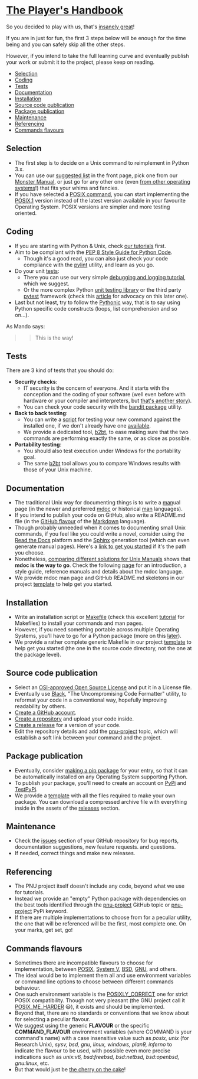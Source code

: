 # [The Player's Handbook](https://en.wikipedia.org/wiki/Player%27s_Handbook)
So you decided to play with us, that's [insanely great](http://www.catb.org/jargon/html/I/insanely-great.html)!

If you are in just for fun, the first 3 steps below will be enough for the time being and you can safely skip all the other steps.

However, if you intend to take the full learning curve and eventually publish your work or submit it to the project, please keep on reading.

  * [Selection](#selection)
  * [Coding](#coding)
  * [Tests](#tests)
  * [Documentation](#documentation)
  * [Installation](#installation)
  * [Source code publication](#source-code-publication)
  * [Package publication](#package-publication)
  * [Maintenance](#maintenance)
  * [Referencing](#referencing)
  * [Commands flavours](#commands-flavours)

## Selection
* The first step is to decide on a Unix command to reimplement in Python 3.x.
* You can use our [suggested list](https://github.com/HubTou/PNU#suggested-tasks-and-progression) in the front page, pick one from our [Monster Manual](https://github.com/HubTou/PNU/wiki/The-Monster-Manual), or just go for any other one (even [from other operating systems](https://github.com/HubTou/PNU/wiki/Manual-of-the-Planes)!) that fits your whims and fancies.
* If you have selected a [POSIX command](https://pubs.opengroup.org/onlinepubs/9699919799/idx/utilities.html), you can start implementing the [POSIX.1](https://pubs.opengroup.org/onlinepubs/9699919799/nframe.html) version instead of the latest version available in your favourite Operating System. POSIX versions are simpler and more testing oriented.

## Coding
* If you are starting with Python & Unix, check [our tutorials](https://github.com/HubTou/PNU/blob/main/_demos/README.md) first.
* Aim to be compliant with the [PEP 8 Style Guide for Python Code](https://www.python.org/dev/peps/pep-0008/).
  * Though it's a good read, you can also just check your code compliance with the [pylint](https://www.pylint.org/) utility, and learn as you go.
* Do your unit [tests](http://www.catb.org/jargon/html/T/test.html):
  * There you can use our very simple [debugging and logging tutorial](https://github.com/HubTou/PNU/tree/main/_demos/logging1), which we suggest.
  * Or the more complex Python [unit testing library](https://docs.python.org/3/library/unittest.html) or the third party [pytest](https://docs.pytest.org/) framework (check this [article](https://blog.j-labs.pl/2019/02/Pytest-why-its-more-popular-than-unittest) for advocacy on this later one).
* Last but not least, try to follow the [Pythonic](https://realpython.com/learning-paths/writing-pythonic-code/) way, that is to say using Python specific code constructs (loops, list comprehension and so on...).

As Mando says:
>> This is the way!

## Tests
There are 3 kind of tests that you should do:
* **Security checks**:
  * IT security is the concern of everyone. And it starts with the conception and the coding of your software (well even before with hardware or your compiler and interpreters, but [that's another story](https://dl.acm.org/doi/epdf/10.1145/358198.358210)).
  * You can check your code security with the [bandit package](https://pypi.org/project/bandit/) utility.
* **Back to back testing**:
  * You can write a [script](https://github.com/HubTou/b2bt/blob/main/README.5.md) for testing your new command against the installed one, if we don't already have one [available](https://github.com/HubTou/PNU/tree/main/tests).
  * We provide a dedicated tool, [b2bt](https://github.com/HubTou/b2bt), to ease making sure that the two commands are performing exactly the same, or as close as possible.
* **Portability testing**:
  * You should also test execution under Windows for the portability goal.
  * The same [b2bt](https://github.com/HubTou/b2bt) tool allows you to compare Windows results with those of your Unix machine.

## Documentation
* The traditional Unix way for documenting things is to write a [man](https://www.freebsd.org/cgi/man.cgi?query=man)ual page (in the newer and preferred [mdoc](https://www.freebsd.org/cgi/man.cgi?query=mdoc&sektion=7) or historical [man](https://www.freebsd.org/cgi/man.cgi?query=man&sektion=7) languages).
* If you intend to publish your code on GitHub, also write a README.md file (in the [GitHub flavour](https://guides.github.com/features/mastering-markdown/) of the [Markdown](https://en.wikipedia.org/wiki/Markdown) language).
* Though probably unneeded when it comes to documenting small Unix commands, if you feel like you could write a novel, consider using the [Read the Docs](https://readthedocs.org/) platform and the [Sphinx](https://www.sphinx-doc.org/) generation tool (which can even generate manual pages). Here's a [link to get you started](https://docs.readthedocs.io/en/stable/intro/getting-started-with-sphinx.html) if it's the path you choose.
* Nonetheless, [comparing different solutions for Unix Manuals](https://www.usenix.org/publications/login/october-2009-volume-34-number-5/fixing-standard-language-unix-manuals) shows that **mdoc is the way to go**. Check the following [page](https://mandoc.bsd.lv/mdoc/) for an introduction, a style guide, reference manuals and details about the mdoc language. 
* We provide mdoc man page and GitHub README.md skeletons in our project [template](https://github.com/HubTou/PNU/tree/main/_template) to help get you started.

## Installation
* Write an installation script or [Makefile](https://www.freebsd.org/cgi/man.cgi?query=makefiles) (check this excellent [tutorial](https://makefiletutorial.com/) for Makefiles) to install your commands and man pages.
* However, if you need something portable across multiple Operating Systems, you'll have to go for a Python package (more on this [later](https://github.com/HubTou/PNU/wiki/The-Player%27s-Handbook/_edit#package-publication)).
* We provide a rather complete generic Makefile in our project [template](https://github.com/HubTou/PNU/tree/main/_template) to help get you started (the one in the source code directory, not the one at the package level).

## Source code publication
* Select an [OSI-approved Open Source License](https://opensource.org/licenses) and put it in a License file.
* Eventually use [Black](https://github.com/psf/black), "The Uncompromising Code Formatter" utility, to reformat your code in a conventional way, hopefully improving readability by others.
* [Create a GitHub account](https://github.com/join?ref_cta=Sign+up).
* [Create a repository](https://docs.github.com/en/github/getting-started-with-github/quickstart/create-a-repo) and upload your code inside.
* [Create a release](https://docs.github.com/en/github/administering-a-repository/releasing-projects-on-github/managing-releases-in-a-repository) for a version of your code.
* Edit the repository details and add the [pnu-project](https://github.com/topics/pnu-project) topic, which will establish a soft link between your command and the project.

## Package publication
* Eventually, consider [making a pip package](https://packaging.python.org/tutorials/packaging-projects/) for your entry, so that it can be automatically installed on any Operating System supporting Python.
* To publish your package, you'll need to create an account on [PyPi](https://pypi.org/account/register/) and [TestPyPi](https://test.pypi.org/account/register/).
* We provide a [template](https://github.com/HubTou/PNU/tree/main/_template) with all the files required to make your own package. You can download a compressed archive file with everything inside in the assets of the [releases](https://github.com/HubTou/PNU/releases) section.

## Maintenance
* Check the [issues](https://guides.github.com/features/issues/) section of your GitHub repository for bug reports, documentation suggestions, new feature requests. and questions.
* If needed, correct things and make new releases.

## Referencing
* The PNU project itself doesn't include any code, beyond what we use for tutorials.
* Instead we provide an "empty" Python package with dependencies on the best tools identified through the [pnu-project](https://github.com/topics/pnu-project) GitHub topic or [pnu-project](https://pypi.org/search/?q=pnu-project) PyPi keyword.
* If there are multiple implementations to choose from for a peculiar utility, the one that will be referenced will be the first, most complete one. On your marks, get set, go!

## Commands flavours
* Sometimes there are incompatible flavours to choose for implementation, between [POSIX](https://en.wikipedia.org/wiki/POSIX), [System V](https://en.wikipedia.org/wiki/UNIX_System_V), [BSD](https://en.wikipedia.org/wiki/Berkeley_Software_Distribution), [GNU](https://www.gnu.org/software/coreutils/), and others.
* The ideal would be to implement them all and use environment variables or command line options to choose between different commands behaviour.
* One such environment variable is the [POSIXLY_CORRECT](https://www.freebsd.org/cgi/man.cgi?query=environ&sektion=7) one for strict POSIX compatibility. Though not very pleasant (the GNU project call it [POSIX_ME_HARDER](https://www.gnu.org/prep/standards/html_node/Non_002dGNU-Standards.html) :smiley:), it exists and should be implemented.
* Beyond that, there are no standards or conventions that we know about for selecting a peculiar flavour.
* We suggest using the generic **FLAVOUR** or the specific **COMMAND_FLAVOUR** environment variables (where COMMAND is your command's name) with a case insensitive value such as *posix, unix* (for Research Unix), *sysv, bsd, gnu, linux, windows, plan9, inferno* to indicate the flavour to be used, with possible even more precise indications such as *unix:v6, bsd:freebsd, bsd:netbsd, bsd:openbsd, gnu:linux*, etc.
* But that would just be [the cherry on the cake](https://www.macmillandictionary.com/dictionary/british/the-cherry-on-the-cake)!
